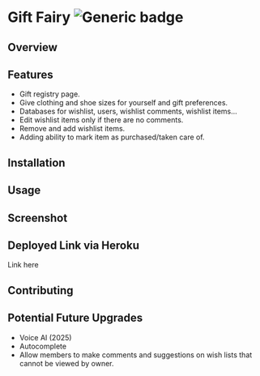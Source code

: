 # Gift Fairy ![Generic badge](https://img.shields.io/static/v1?label=GiftFairy&message=Team4&color=<COLOR>)

## Overview

## Features
* Gift registry page.
* Give clothing and shoe sizes for yourself and gift preferences.
* Databases for wishlist, users, wishlist comments, wishlist items...
* Edit wishlist items only if there are no comments.
* Remove and add wishlist items.
* Adding ability to mark item as purchased/taken care of.

## Installation

## Usage

## Screenshot

## Deployed Link via Heroku
Link here

## Contributing

## Potential Future Upgrades
* Voice AI (2025)
* Autocomplete
* Allow members to make comments and suggestions on wish lists that cannot be viewed by owner.

